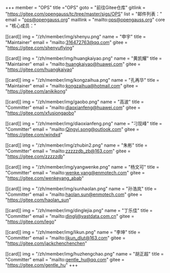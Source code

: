 ﻿+++
member = "OPS"
title ="OPS"
goto = "前往Gitee仓库"
gitlink = "https://gitee.com/opengauss/tc/tree/master/sigs/OPS"
list = "邮件列表："
email = "ops@opengauss.org"
maillink = "mailto:ops@opengauss.org"
core = "核心成员："


[[card]]
img = "/zh/member/img/shenyu.png"
name = "申宇"
title = "Maintainer"
email = "mailto:316472763@qq.com"
gitee = "https://gitee.com/shenyuflying"

[[card]]
img = "/zh/member/img/huangkaiyao.png"
name = "黄凯耀"
title = "Maintainer"
email = "mailto:huangkaiyao@huawei.com"
gitee = "https://gitee.com/huangkaiyao"

[[card]]
img = "/zh/member/img/kongzaihua.png"
name = "孔再华"
title = "Maintainer"
email = "mailto:kongzaihua@hotmail.com"
gitee = "https://gitee.com/anikikong"


[[card]]
img = "/zh/member/img/gaobo.png"
name = "高波"
title = "Committer"
email = "mailto:diaoxianfeng@huawei.com"
gitee = "https://gitee.com/xfusiongaobo"

[[card]]
img = "/zh/member/img/diaoxianfeng.png"
name = "刁现峰"
title = "Committer"
email = "mailto:Qingyi.song@outlook.com"
gitee = "https://gitee.com/windxd"

[[card]]
img = "/zh/member/img/zhubin2.png"
name = "朱彬"
title = "Committer"
email = "mailto:zzzzzdb_zb@163.com"
gitee = "https://gitee.com/zzzzzdb"

[[card]]
img = "/zh/member/img/yangwenke.png"
name = "杨文可"
title = "Committer"
email = "mailto:wenke.yang@enmotech.com"
gitee = "https://gitee.com/wenkeyang_abab"

[[card]]
img = "/zh/member/img/sunhaolan.png"
name = "孙浩岚"
title = "Committer"
email = "mailto:haolan.sun@enmotech.com"
gitee = "https://gitee.com/haolan_sun"

[[card]]
img = "/zh/member/img/dinglejia.png"
name = "丁乐佳"
title = "Committer"
email = "mailto:dinglj@vastdata.com.cn"
gitee = "https://gitee.com/lego"

[[card]]
img = "/zh/member/img/likun.png"
name = "李坤"
title = "Committer"
email = "mailto:likun_dlut@163.com"
gitee = "https://gitee.com/jackchenchenchen"

[[card]]
img = "/zh/member/img/huzhengchao.png"
name = "胡正超"
title = "Committer"
email = "mailto:gentle_hu@qq.com"
gitee = "https://gitee.com/gentle_hu"
+++